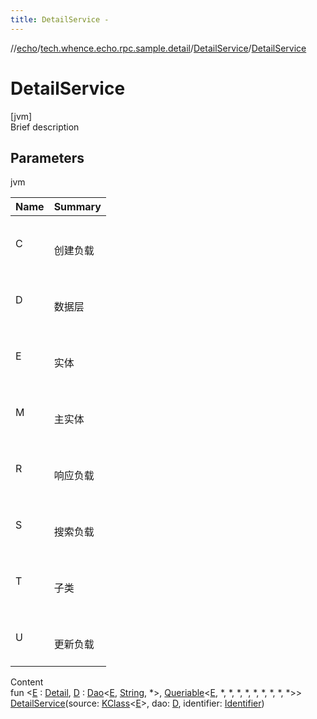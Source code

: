 ```yaml
---
title: DetailService -
---
```

//[echo](../../index.md)/[tech.whence.echo.rpc.sample.detail](../index.md)/[DetailService](index.md)/[DetailService](-detail-service.md)



# DetailService  
[jvm]  
Brief description  


## Parameters  
  
jvm  
  
|  Name|  Summary| 
|---|---|
| C| <br><br>创建负载<br><br>
| D| <br><br>数据层<br><br>
| E| <br><br>实体<br><br>
| M| <br><br>主实体<br><br>
| R| <br><br>响应负载<br><br>
| S| <br><br>搜索负载<br><br>
| T| <br><br>子类<br><br>
| U| <br><br>更新负载<br><br>
  
  
Content  
fun <[E](index.md) : [Detail](../-detail/index.md), [D](index.md) : [Dao](../../tech.whence.echo.dal.dao/-dao/index.md)<[E](index.md), [String](https://kotlinlang.org/api/latest/jvm/stdlib/kotlin/-string/index.html), *>, [Queriable](../../tech.whence.echo.dal.dao/-queriable/index.md)<[E](index.md), *, *, *, *, *, *, *, *, *>> [DetailService](-detail-service.md)(source: [KClass](https://kotlinlang.org/api/latest/jvm/stdlib/kotlin.reflect/-k-class/index.html)<[E](index.md)>, dao: [D](index.md), identifier: [Identifier](../../tech.whence.echo.dal.entity.id/-identifier/index.md))  



